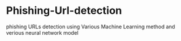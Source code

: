 # Phishing-Url-detection
phishing URLs detection using  Various Machine Learning method and verious neural network model 

